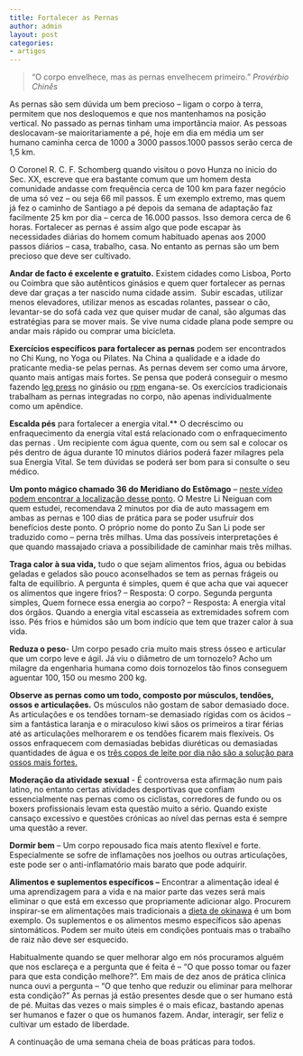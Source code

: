```yaml
---
title: Fortalecer as Pernas
author: admin
layout: post
categories:
- artigos
---
```

>“O corpo envelhece, mas as pernas envelhecem primeiro.” *Provérbio Chinês*

As pernas são sem dúvida um bem precioso – ligam o corpo à terra, permitem que nos desloquemos e que nos mantenhamos na posição vertical. No passado as pernas tinham uma importância maior. As pessoas deslocavam-se maioritariamente a pé, hoje em dia em média um ser humano caminha cerca de 1000 a 3000 passos.1000 passos serão cerca de 1,5 km.

O Coronel R. C. F. Schomberg quando visitou o povo Hunza no inicio do Sec. XX, escreve que era bastante comum que um homem desta comunidade andasse com frequência cerca de 100 km para fazer negócio de uma só vez – ou seja 66 mil passos. É um exemplo extremo, mas quem já fez o caminho de Santiago a pé depois da semana de adaptação faz facilmente 25 km por dia – cerca de 16.000 passos. Isso demora cerca de 6 horas. Fortalecer as pernas é assim algo que pode escapar às necessidades diárias do homem comum habituado apenas aos 2000 passos diários – casa, trabalho, casa. No entanto as pernas são um bem precioso que deve ser cultivado.

**Andar de facto é excelente e gratuito.** Existem cidades como Lisboa, Porto ou Coimbra que são autênticos ginásios e quem quer fortalecer as pernas deve dar graças a ter nascido numa cidade assim.  Subir escadas, utilizar menos elevadores, utilizar menos as escadas rolantes, passear o cão, levantar-se do sofá cada vez que quiser mudar de canal, são algumas das estratégias para se mover mais. Se vive numa cidade plana pode sempre ou andar mais rápido ou comprar uma bicicleta.

**Exercícios específicos para fortalecer as pernas** podem ser encontrados no Chi Kung, no Yoga ou Pilates. Na China a qualidade e a idade do praticante media-se pelas pernas. As pernas devem ser como uma árvore, quanto mais antigas mais fortes. Se pensa que poderá conseguir o mesmo fazendo <a href="http://upload.wikimedia.org/wikipedia/commons/0/05/LegPressMachineExercise.JPG" target="_blank">leg press</a> no ginásio ou <a href="http://cdn2-b.examiner.com/sites/default/files/styles/mobile_rss/hash/ae/2e/rpm_1.jpg" target="_blank">rpm</a> engana-se. Os exercícios tradicionais trabalham as pernas integradas no corpo, não apenas individualmente como um apêndice.

**Escalda pés** para fortalecer a energia vital.** O decréscimo ou enfraquecimento da energia vital está relacionado com o enfraquecimento das pernas . Um recipiente com água quente, com ou sem sal e colocar os pés dentro de água durante 10 minutos diários poderá fazer milagres pela sua Energia Vital. Se tem dúvidas se poderá ser bom para si consulte o seu médico.

**Um ponto mágico chamado 36 do Meridiano do Estômago** – [neste vídeo podem encontrar a localização desse ponto][1]. O Mestre Li Neiguan com quem estudei, recomendava 2 minutos por dia de auto massagem em ambas as pernas e 100 dias de prática para se poder usufruir dos benefícios deste ponto. O próprio nome do ponto Zu San Li pode ser traduzido como – perna três milhas. Uma das possíveis interpretações é que quando massajado criava a possibilidade de caminhar mais três milhas.

**Traga calor à sua vida,** tudo o que sejam alimentos frios, água ou bebidas geladas e gelados são pouco aconselhados se tem as pernas frágeis ou falta de equilíbrio. A pergunta é simples, quem é que acha que vai aquecer os alimentos que ingere frios? – Resposta: O corpo. Segunda pergunta simples, Quem fornece essa energia ao corpo? – Resposta: A energia vital dos órgãos. Quando a energia vital escasseia as extremidades sofrem com isso. Pés frios e húmidos são um bom indício que tem que trazer calor à sua vida.

**Reduza o peso**- Um corpo pesado cria muito mais stress ósseo e articular que um corpo leve e ágil. Já viu o diâmetro de um tornozelo? Acho um milagre da engenharia humana como dois tornozelos tão finos conseguem aguentar 100, 150 ou mesmo 200 kg.

**Observe as pernas como um todo, composto por músculos, tendões, ossos e articulações.** Os músculos não gostam de sabor demasiado doce. As articulações e os tendões tornam-se demasiado rígidas com os ácidos – sim a fantástica laranja e o miraculoso kiwi sãos os primeiros a tirar férias até as articulações melhorarem e os tendões ficarem mais flexíveis. Os ossos enfraquecem com demasiadas bebidas diuréticas ou demasiadas quantidades de água e os [três copos de leite por dia não são a solução para ossos mais fortes.][2]

**Moderação da atividade sexual** - É controversa esta afirmação num pais latino, no entanto certas atividades desportivas que confiam essencialmente nas pernas como os ciclistas, corredores de fundo ou os boxers profissionais levam esta questão muito a sério. Quando existe cansaço excessivo e questões crónicas ao nível das pernas esta é sempre uma questão a rever.

**Dormir bem** – Um corpo repousado fica mais atento flexível e forte. Especialmente se sofre de inflamações nos joelhos ou outras articulações, este pode ser o anti-inflamatório mais barato que pode adquirir.

**Alimentos e suplementos específicos –** Encontrar a alimentação ideal é uma aprendizagem para a vida e na maior parte das vezes será mais eliminar o que está em excesso que propriamente adicionar algo. Procurem inspirar-se em alimentações mais tradicionais a [dieta de okinawa](http://www.amazon.co.uk/gp/product/0609807501?ie=UTF8&tag=guanyuan-21&linkCode=as2&camp=1634&creative=19450&creativeASIN=0609807501) é um bom exemplo. Os suplementos e os alimentos mesmo específicos são apenas sintomáticos. Podem ser muito úteis em condições pontuais mas o trabalho de raiz não deve ser esquecido.

Habitualmente quando se quer melhorar algo em nós procuramos alguém que nos esclareça e a pergunta que é feita é – “O que posso tomar ou fazer para que esta condição melhore?”. Em mais de dez anos de prática clínica nunca ouvi a pergunta – “O que tenho que reduzir ou eliminar para melhorar esta condição?” As pernas já estão presentes desde que o ser humano está de pé. Muitas das vezes o mais simples é o mais eficaz, bastando apenas ser humanos e fazer o que os humanos fazem. Andar, interagir, ser feliz e cultivar um estado de liberdade. 

A continuação de uma semana cheia de boas práticas para todos.



 [1]: http://www.youtube.com/watch?v=Ud97FTjW6-o
 [2]: http://ajph.aphapublications.org/cgi/content/abstract/87/6/992
